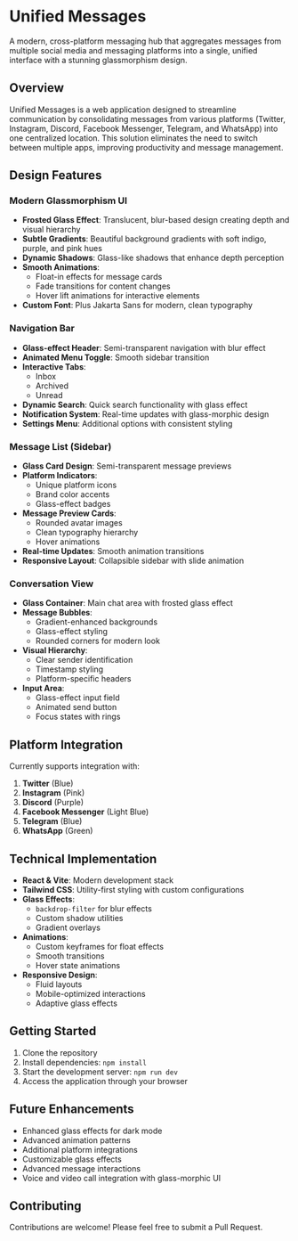 # Unified Messages

A modern, cross-platform messaging hub that aggregates messages from multiple social media and messaging platforms into a single, unified interface with a stunning glassmorphism design.

## Overview

Unified Messages is a web application designed to streamline communication by consolidating messages from various platforms (Twitter, Instagram, Discord, Facebook Messenger, Telegram, and WhatsApp) into one centralized location. This solution eliminates the need to switch between multiple apps, improving productivity and message management.

## Design Features

### Modern Glassmorphism UI

- **Frosted Glass Effect**: Translucent, blur-based design creating depth and visual hierarchy
- **Subtle Gradients**: Beautiful background gradients with soft indigo, purple, and pink hues
- **Dynamic Shadows**: Glass-like shadows that enhance depth perception
- **Smooth Animations**: 
  - Float-in effects for message cards
  - Fade transitions for content changes
  - Hover lift animations for interactive elements
- **Custom Font**: Plus Jakarta Sans for modern, clean typography

### Navigation Bar

- **Glass-effect Header**: Semi-transparent navigation with blur effect
- **Animated Menu Toggle**: Smooth sidebar transition
- **Interactive Tabs**: 
  - Inbox
  - Archived
  - Unread
- **Dynamic Search**: Quick search functionality with glass effect
- **Notification System**: Real-time updates with glass-morphic design
- **Settings Menu**: Additional options with consistent styling

### Message List (Sidebar)

- **Glass Card Design**: Semi-transparent message previews
- **Platform Indicators**:
  - Unique platform icons
  - Brand color accents
  - Glass-effect badges
- **Message Preview Cards**:
  - Rounded avatar images
  - Clean typography hierarchy
  - Hover animations
- **Real-time Updates**: Smooth animation transitions
- **Responsive Layout**: Collapsible sidebar with slide animation

### Conversation View

- **Glass Container**: Main chat area with frosted glass effect
- **Message Bubbles**:
  - Gradient-enhanced backgrounds
  - Glass-effect styling
  - Rounded corners for modern look
- **Visual Hierarchy**:
  - Clear sender identification
  - Timestamp styling
  - Platform-specific headers
- **Input Area**:
  - Glass-effect input field
  - Animated send button
  - Focus states with rings

## Platform Integration

Currently supports integration with:

1. **Twitter** (Blue)
2. **Instagram** (Pink)
3. **Discord** (Purple)
4. **Facebook Messenger** (Light Blue)
5. **Telegram** (Blue)
6. **WhatsApp** (Green)

## Technical Implementation

- **React & Vite**: Modern development stack
- **Tailwind CSS**: Utility-first styling with custom configurations
- **Glass Effects**:
  - `backdrop-filter` for blur effects
  - Custom shadow utilities
  - Gradient overlays
- **Animations**:
  - Custom keyframes for float effects
  - Smooth transitions
  - Hover state animations
- **Responsive Design**:
  - Fluid layouts
  - Mobile-optimized interactions
  - Adaptive glass effects

## Getting Started

1. Clone the repository
2. Install dependencies: `npm install`
3. Start the development server: `npm run dev`
4. Access the application through your browser

## Future Enhancements

- Enhanced glass effects for dark mode
- Advanced animation patterns
- Additional platform integrations
- Customizable glass effects
- Advanced message interactions
- Voice and video call integration with glass-morphic UI

## Contributing

Contributions are welcome! Please feel free to submit a Pull Request.